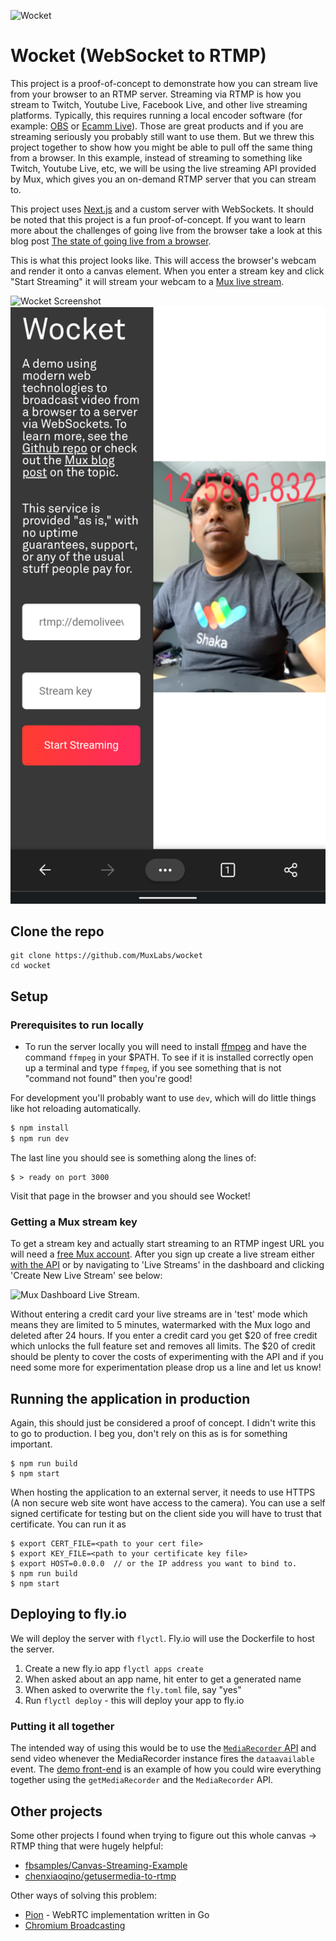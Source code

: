 ![Wocket](https://banner.mux.dev/?text=Wocket)

# Wocket (WebSocket to RTMP)

This project is a proof-of-concept to demonstrate how you can stream live from your browser to an RTMP server. Streaming via RTMP is how you stream to Twitch, Youtube Live, Facebook Live, and other live streaming platforms. Typically, this requires running a local encoder software (for example: [OBS](https://obsproject.com/) or [Ecamm Live](https://www.ecamm.com/mac/ecammlive/)). Those are great products and if you are streaming seriously you probably still want to use them. But we threw this project together to show how you might be able to pull off the same thing from a browser. In this example, instead of streaming to something like Twitch, Youtube Live, etc, we will be using the live streaming API provided by Mux, which gives you an on-demand RTMP server that you can stream to.


This project uses [Next.js](https://nextjs.org) and a custom server with WebSockets. It should be noted that this project is a fun proof-of-concept. If you want to learn more about the challenges of going live from the browser take a look at this blog post [The state of going live from a browser](https://mux.com/blog/the-state-of-going-live-from-a-browser/).

This is what this project looks like. This will access the browser's webcam and render it onto a canvas element. When you enter a stream key and click "Start Streaming" it will stream your webcam to a [Mux live stream](https://docs.mux.com/docs/live-streaming).

![Wocket Screenshot](./screenshots/wocket-live-browser-1.png?raw=true)
![Wocket Mobile Screenshot](./screenshots/wocket-live-browser-2.png?raw=true)
## Clone the repo

```
git clone https://github.com/MuxLabs/wocket
cd wocket
```

## Setup

### Prerequisites to run locally

  * To run the server locally you will need to install [ffmpeg](https://www.ffmpeg.org/) and have the command `ffmpeg` in your $PATH. To see if it is installed correctly open up a terminal and type `ffmpeg`, if you see something that is not "command not found" then you're good!

For development you'll probably want to use `dev`, which will do little things like hot reloading automatically.

```javascript
$ npm install
$ npm run dev
```

The last line you should see is something along the lines of:

```
$ > ready on port 3000
```

Visit that page in the browser and you should see Wocket!

### Getting a Mux stream key

To get a stream key and actually start streaming to an RTMP ingest URL you will need a [free Mux account](https://dashboard.mux.com/signup?type=video). After you sign up create a live stream either [with the API](https://docs.mux.com/docs/live-streaming) or by navigating to 'Live Streams' in the dashboard and clicking 'Create New Live Stream' see below:

![Mux Dashboard Live Stream](./screenshots/mux-live-stream-dashboard.gif?raw=true).

Without entering a credit card your live streams are in 'test' mode which means they are limited to 5 minutes, watermarked with the Mux logo and deleted after 24 hours. If you enter a credit card you get $20 of free credit which unlocks the full feature set and removes all limits. The $20 of credit should be plenty to cover the costs of experimenting with the API and if you need some more for experimentation please drop us a line and let us know!

## Running the application in production

Again, this should just be considered a proof of concept. I didn't write this to go to production. I beg you, don't rely on this as is for something important.

```
$ npm run build
$ npm start
```

When hosting the application to an external server, it needs to use HTTPS (A non secure web site wont have access to the camera).  You can use a self signed certificate for testing but on the client side you will have to trust that certificate. You can run it as
```
$ export CERT_FILE=<path to your cert file>
$ export KEY_FILE=<path to your certificate key file>
$ export HOST=0.0.0.0  // or the IP address you want to bind to.
$ npm run build
$ npm start
```

## Deploying to fly.io

We will deploy the server with `flyctl`. Fly.io will use the Dockerfile to host the server.

1. Create a new fly.io app `flyctl apps create`
1. When asked about an app name, hit enter to get a generated name
1. When asked to overwrite the `fly.toml` file, say "yes"
1. Run `flyctl deploy` - this will deploy your app to fly.io


### Putting it all together

The intended way of using this would be to use the [`MediaRecorder` API](https://developer.mozilla.org/en-US/docs/Web/API/MediaStream_Recording_API) and send video whenever the MediaRecorder instance fires the `dataavailable` event. The [demo front-end](pages/index.js) is an example of how you could wire everything together using the `getMediaRecorder` and the `MediaRecorder` API.

## Other projects

Some other projects I found when trying to figure out this whole canvas -> RTMP thing that were hugely helpful:

* [fbsamples/Canvas-Streaming-Example](https://github.com/fbsamples/Canvas-Streaming-Example)
* [chenxiaoqino/getusermedia-to-rtmp](https://github.com/chenxiaoqino/getusermedia-to-rtmp)

Other ways of solving this problem:

* [Pion](https://pion.ly/) - WebRTC implementation written in Go
* [Chromium Broadcasting](https://github.com/muxinc/chromium_broadcast_demo)
